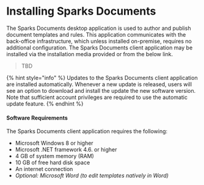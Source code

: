 # Installing Sparks Documents

The Sparks Documents desktop application is used to author and publish document templates and rules. This application communicates with the back-office infrastructure, which unless installed on-premise, requires no additional configuration. The Sparks Documents client application may be installed via the installation media provided or from the below link. 

> TBD

{% hint style="info" %}
Updates to the Sparks Documents client application are installed automatically. Whenever a new update is released, users will see an option to download and install the update the new software version. Note that sufficient account privileges are required to use the automatic update feature.
{% endhint %}

#### Software Requirements

The Sparks Documents client application requires the following:

* Microsoft Windows 8 or higher
* Microsoft .NET framework 4.6. or higher
* 4 GB of system memory \(RAM\)
* 10 GB of free hard disk space
* An internet connection
* _Optional: Microsoft Word \(to edit templates natively in Word\)_



